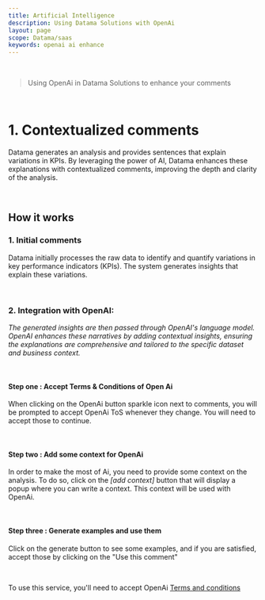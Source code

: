 ```yaml
---
title: Artificial Intelligence
description: Using Datama Solutions with OpenAi
layout: page
scope: Datama/saas
keywords: openai ai enhance
---
```


<br>

> Using OpenAi in Datama Solutions to enhance your comments

<br>

# 1. Contextualized comments

Datama generates an analysis and provides sentences that explain variations in KPIs. By leveraging the power of AI, Datama enhances these explanations with contextualized comments, improving the depth and clarity of the analysis.

<br>

## How it works

### 1. Initial comments
Datama initially processes the raw data to identify and quantify variations in key performance indicators (KPIs).
The system generates insights that explain these variations.

<br>

### 2. Integration with OpenAI:
_The generated insights are then passed through OpenAI's language model._
_OpenAI enhances these narratives by adding contextual insights, ensuring the explanations are comprehensive and tailored to the specific dataset and business context._

<br>

#### Step one : Accept Terms & Conditions of Open Ai
When clicking on the OpenAi button sparkle icon next to comments, you will be prompted to accept OpenAi ToS whenever they change.
You will need to accept those to continue.

<br>

#### Step two : Add some context for OpenAi
In order to make the most of Ai, you need to provide some context on the analysis.
To do so, click on the _[add context]_ button that will display a popup where you can write a context.
This context will be used with OpenAi.

<br>

#### Step three : Generate examples and use them
Click on the generate button to see some examples, and if you are satisfied, accept those by clicking on the "Use this comment"


<br>

To use this service, you'll need to accept OpenAi [Terms and conditions](https://openai.com/policies/)


<br>